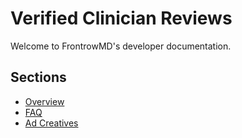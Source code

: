 # Verified Clinician Reviews

Welcome to FrontrowMD's developer documentation.

## Sections
- [Overview](devdocs.md)
- [FAQ](faq.md)
- [Ad Creatives](ads.md)


